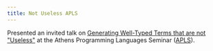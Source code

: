 ```yaml
---
title: Not Useless APLS
---
```


Presented an invited talk on [Generating Well-Typed Terms that are not "Useless"](/pdf/NotUseless.pdf)
at the Athens Programming Languages Seminar ([APLS](http://www.softlab.ntua.gr/apls/)).
